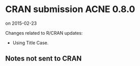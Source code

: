 # CRAN submission ACNE 0.8.0
on 2015-02-23

Changes related to R/CRAN updates:

* Using Title Case.


## Notes not sent to CRAN
